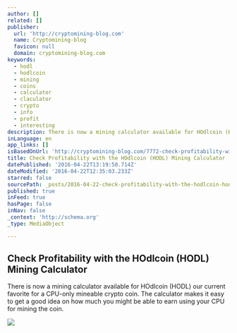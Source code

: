 ```yaml
---
author: []
related: []
publisher:
  url: 'http://cryptomining-blog.com'
  name: Cryptomining-blog
  favicon: null
  domain: cryptomining-blog.com
keywords:
  - hodl
  - hodlcoin
  - mining
  - coins
  - calculator
  - claculator
  - crypto
  - info
  - profit
  - interesting
description: There is now a mining calculator available for HOdlcoin (HODL) our current favorite for a CPU-only mineable crypto coin. The calculator makes it easy to get a good idea on how much you might be able to earn using your CPU for mining the coin.
inLanguage: en
app_links: []
isBasedOnUrl: 'http://cryptomining-blog.com/7772-check-profitability-with-the-hodlcoin-hodl-mining-calculator/'
title: Check Profitability with the HOdlcoin (HODL) Mining Calculator
datePublished: '2016-04-22T13:19:50.714Z'
dateModified: '2016-04-22T12:35:03.233Z'
starred: false
sourcePath: _posts/2016-04-22-check-profitability-with-the-hodlcoin-hodl-mining-calculat.md
published: true
inFeed: true
hasPage: false
inNav: false
_context: 'http://schema.org'
_type: MediaObject

---
```

<article style=""><h1>Check Profitability with the HOdlcoin (HODL) Mining Calculator</h1><p>There is now a mining calculator available for HOdlcoin (HODL) our current favorite for a CPU-only mineable crypto coin. The calculator makes it easy to get a good idea on how much you might be able to earn using your CPU for mining the coin.</p><img src="http://cryptomining-blog.com/wp-content/uploads/2016/04/hodl-mining-calculator.jpg" /></article>